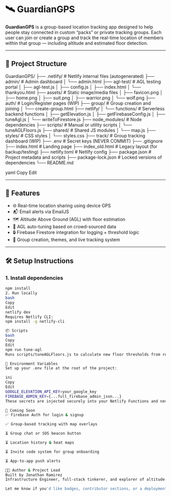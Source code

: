 # 🛰️ GuardianGPS

**GuardianGPS** is a group-based location tracking app designed to help people stay connected in custom “packs” or private tracking groups. Each user can join or create a group and track the real-time location of members within that group — including altitude and estimated floor detection.

---

## 📁 Project Structure

GuardianGPS/ ├── .netlify/ # Netlify internal files (autogenerated) ├── admin/ # Admin dashboard │ └── admin.html ├── agl-test/ # AGL testing portal │ ├── agl-test.js │ ├── config.js │ ├── index.html │ └── thankyou.html ├── assets/ # Static image/media files │ ├── favicon.png │ ├── home.png │ ├── suit.png │ ├── warrior.png │ └── wolf.png ├── auth/ # Login/Register pages (WIP) ├── group/ # Group creation and joining │ └── create-group.html ├── netlify/ │ └── functions/ # Serverless backend functions │ ├── getElevation.js │ ├── getFirebaseConfig.js │ ├── tuneAgl.js │ └── writeToFirestore.js ├── node_modules/ # Node dependencies ├── scripts/ # Manual or utility scripts │ └── tuneAGLFloors.js ├── shared/ # Shared JS modules │ └── map.js ├── styles/ # CSS styles │ └── styles.css ├── track/ # Group tracking dashboard (WIP) ├── .env # Secret keys (NEVER COMMIT) ├── .gitignore ├── index.html # Landing page ├── index_old.html # Legacy layout (for backup/testing) ├── netlify.toml # Netlify config ├── package.json # Project metadata and scripts ├── package-lock.json # Locked versions of dependencies └── README.md

yaml
Copy
Edit

---

## 🚀 Features

- 🌐 Real-time location sharing using device GPS
- 📬 Email alerts via EmailJS
- 🗺️ Altitude Above Ground (AGL) with floor estimation
- 🔁 AGL auto-tuning based on crowd-sourced data
- 🔒 Firebase Firestore integration for logging + threshold logic
- 👥 Group creation, themes, and live tracking system

---

## 🛠️ Setup Instructions

### 1. Install dependencies

```bash
npm install
2. Run locally
bash
Copy
Edit
netlify dev
Requires Netlify CLI:
npm install -g netlify-cli

📦 Scripts
bash
Copy
Edit
npm run tune-agl
Runs scripts/tuneAGLFloors.js to calculate new floor thresholds from recent AGL logs stored in Firebase.

🔐 Environment Variables
Set up your .env file at the root of the project:

ini
Copy
Edit
GOOGLE_ELEVATION_API_KEY=your_google_key
FIREBASE_ADMIN_KEY={...full_firebase_admin_json...}
These secrets are injected securely into your Netlify Functions and never exposed in frontend code.

📌 Coming Soon
✅ Firebase Auth for login & signup

✅ Group-based tracking with map overlays

⏳ Group chat or SOS beacon button

⏳ Location history & heat maps

⏳ Invite code system for group onboarding

⏳ App-to-app push alerts

👨‍💻 Author & Project Lead
Built by Jonathan Ramirez
Infrastructure Engineer, full-stack tinkerer, and explorer of altitude-based logic 👣🌍

Let me know if you'd like badges, contributor sections, or a deployment badge from Netlify added!